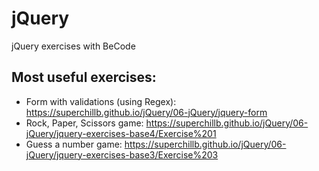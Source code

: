 # jQuery
jQuery exercises with BeCode

## Most useful exercises:
- Form with validations (using Regex): https://superchillb.github.io/jQuery/06-jQuery/jquery-form
- Rock, Paper, Scissors game: https://superchillb.github.io/jQuery/06-jQuery/jquery-exercises-base4/Exercise%201
- Guess a number game: https://superchillb.github.io/jQuery/06-jQuery/jquery-exercises-base3/Exercise%203

